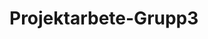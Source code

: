 ﻿# Projektarbete-Grupp3

<!-- <nav className="header">
        <button className="header__burger"></button>
        <h1 className="header__heading">Nettan</h1>
        <input className="header__search" type="text" />
    </nav> -->
